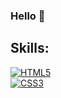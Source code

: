 ### Hello 👋

## Skills:

[![HTML5](https://img.shields.io/badge/HTML5-000000?style=for-the-badge&logo=html5&logoColor=white&labelColor=31a8ff)]()
<br>
[![CSS3](https://img.shields.io/badge/CSS3-000000?style=for-the-badge&logo=css3&logoColor=white&labelColor=F7681B)]()
<br>


<!--
**eliebust/eliebust** is a ✨ _special_ ✨ repository because its `README.md` (this file) appears on your GitHub profile.

Here are some ideas to get you started:

- 🔭 I’m currently working on ...
- 🌱 I’m currently learning ...
- 👯 I’m looking to collaborate on ...
- 🤔 I’m looking for help with ...
- 💬 Ask me about ...
- 📫 How to reach me: ...
- 😄 Pronouns: ...
- ⚡ Fun fact: ...
-->
